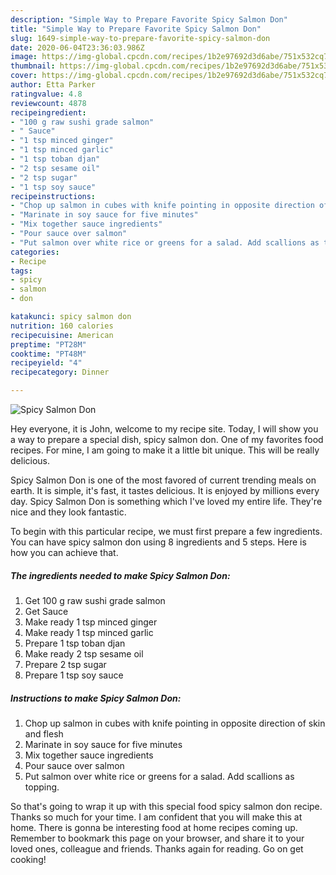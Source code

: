 ```yaml
---
description: "Simple Way to Prepare Favorite Spicy Salmon Don"
title: "Simple Way to Prepare Favorite Spicy Salmon Don"
slug: 1649-simple-way-to-prepare-favorite-spicy-salmon-don
date: 2020-06-04T23:36:03.986Z
image: https://img-global.cpcdn.com/recipes/1b2e97692d3d6abe/751x532cq70/spicy-salmon-don-recipe-main-photo.jpg
thumbnail: https://img-global.cpcdn.com/recipes/1b2e97692d3d6abe/751x532cq70/spicy-salmon-don-recipe-main-photo.jpg
cover: https://img-global.cpcdn.com/recipes/1b2e97692d3d6abe/751x532cq70/spicy-salmon-don-recipe-main-photo.jpg
author: Etta Parker
ratingvalue: 4.8
reviewcount: 4878
recipeingredient:
- "100 g raw sushi grade salmon"
- " Sauce"
- "1 tsp minced ginger"
- "1 tsp minced garlic"
- "1 tsp toban djan"
- "2 tsp sesame oil"
- "2 tsp sugar"
- "1 tsp soy sauce"
recipeinstructions:
- "Chop up salmon in cubes with knife pointing in opposite direction of skin and flesh"
- "Marinate in soy sauce for five minutes"
- "Mix together sauce ingredients"
- "Pour sauce over salmon"
- "Put salmon over white rice or greens for a salad. Add scallions as topping."
categories:
- Recipe
tags:
- spicy
- salmon
- don

katakunci: spicy salmon don 
nutrition: 160 calories
recipecuisine: American
preptime: "PT28M"
cooktime: "PT48M"
recipeyield: "4"
recipecategory: Dinner

---
```



![Spicy Salmon Don](https://img-global.cpcdn.com/recipes/1b2e97692d3d6abe/751x532cq70/spicy-salmon-don-recipe-main-photo.jpg)

Hey everyone, it is John, welcome to my recipe site. Today, I will show you a way to prepare a special dish, spicy salmon don. One of my favorites food recipes. For mine, I am going to make it a little bit unique. This will be really delicious.



Spicy Salmon Don is one of the most favored of current trending meals on earth. It is simple, it's fast, it tastes delicious. It is enjoyed by millions every day. Spicy Salmon Don is something which I've loved my entire life. They're nice and they look fantastic.


To begin with this particular recipe, we must first prepare a few ingredients. You can have spicy salmon don using 8 ingredients and 5 steps. Here is how you can achieve that.

<!--inarticleads1-->

##### The ingredients needed to make Spicy Salmon Don:

1. Get 100 g raw sushi grade salmon
1. Get  Sauce
1. Make ready 1 tsp minced ginger
1. Make ready 1 tsp minced garlic
1. Prepare 1 tsp toban djan
1. Make ready 2 tsp sesame oil
1. Prepare 2 tsp sugar
1. Prepare 1 tsp soy sauce




<!--inarticleads2-->

##### Instructions to make Spicy Salmon Don:

1. Chop up salmon in cubes with knife pointing in opposite direction of skin and flesh
1. Marinate in soy sauce for five minutes
1. Mix together sauce ingredients
1. Pour sauce over salmon
1. Put salmon over white rice or greens for a salad. Add scallions as topping.




So that's going to wrap it up with this special food spicy salmon don recipe. Thanks so much for your time. I am confident that you will make this at home. There is gonna be interesting food at home recipes coming up. Remember to bookmark this page on your browser, and share it to your loved ones, colleague and friends. Thanks again for reading. Go on get cooking!
